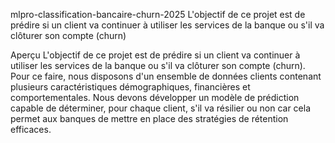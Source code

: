 mlpro-classification-bancaire-churn-2025
L'objectif de ce projet est de prédire si un client va continuer à utiliser les services de la banque ou s'il va clôturer son compte (churn)

Aperçu
L'objectif de ce projet est de prédire si un client va continuer à utiliser les services de la banque ou s'il va clôturer son compte (churn). Pour ce faire, nous disposons d'un ensemble de données clients contenant plusieurs caractéristiques démographiques, financières et comportementales. Nous devons développer un modèle de prédiction capable de déterminer, pour chaque client, s'il va résilier ou non car cela permet aux banques de mettre en place des stratégies de rétention efficaces.